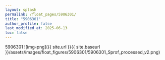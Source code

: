 ```yaml
---
layout: splash
permalink: /float_pages/5906301/
title: "5906301"
author_profile: false
last_modified_at: 2025-06-13
toc: false
---
```

 
5906301
![img-png]({{ site.url }}{{ site.baseurl }}/assets/images/float_figures/5906301/5906301_Sprof_processed_v2.png)